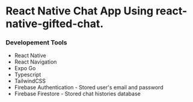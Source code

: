 # React Native Chat App Using react-native-gifted-chat.

### Developement Tools
* React Native
* React Navigation
* Expo Go
* Typescript 
* TailwindCSS
* Firebase Authentication - Stored user's email and password
* Firebase Firestore - Stored chat histories database
